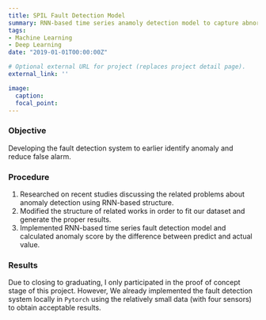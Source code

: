 ```yaml
---
title: SPIL Fault Detection Model
summary: RNN-based time series anamoly detection model to capture abnormal signals in real time in `Pytorch`.
tags:
- Machine Learning
- Deep Learning
date: "2019-01-01T00:00:00Z"

# Optional external URL for project (replaces project detail page).
external_link: ''

image:
  caption: 
  focal_point: 
---
```

### Objective
Developing the fault detection system to earlier identify anomaly and reduce false alarm.

### Procedure
1. Researched on recent studies discussing the related problems about anomaly detection using RNN-based structure.
2. Modified the structure of related works in order to fit our dataset and generate the proper results.
3. Implemented RNN-based time series fault detection model and calculated anomaly score by the difference between predict and actual value.

### Results
Due to closing to graduating, I only participated in the proof of concept stage of this project. However, We already implemented the fault detection system locally in `Pytorch` using the relatively small data (with four sensors) to obtain acceptable results.
